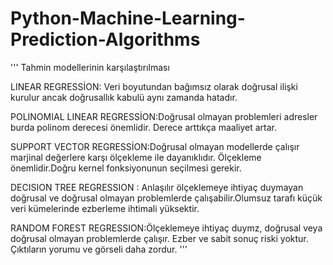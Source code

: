 
# Python-Machine-Learning-Prediction-Algorithms
'''
Tahmin modellerinin karşılaştırılması

LINEAR REGRESSİON: Veri boyutundan bağımsız olarak doğrusal ilişki kurulur ancak doğrusallık kabulü aynı zamanda hatadır.

POLINOMIAL LINEAR REGRESSİON:Doğrusal olmayan problemleri adresler burda polinom derecesi önemlidir. Derece arttıkça maaliyet artar.

SUPPORT VECTOR REGRESSİON:Doğrusal olmayan modellerde çalışır marjinal değerlere karşı ölçekleme ile dayanıklıdır. Ölçekleme önemlidir.Doğru kernel fonksiyonunun seçilmesi gerekir.

DECISION TREE REGRESSION : Anlaşılır ölçeklemeye ihtiyaç duymayan doğrusal ve doğrusal olmayan problemlerde çalışabilir.Olumsuz tarafı küçük veri kümelerinde ezberleme ihtimali yüksektir.

RANDOM FOREST REGRESSION:Ölçeklemeye ihtiyaç duymz, doğrusal veya doğrusal olmayan problemlerde çalışır. Ezber ve sabit sonuç riski yoktur.
Çıktıların yorumu ve görseli daha zordur.
'''
